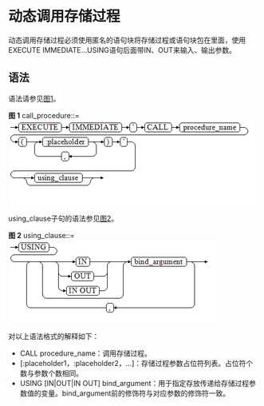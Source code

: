 # 动态调用存储过程<a name="ZH-CN_TOPIC_0245374617"></a>

动态调用存储过程必须使用匿名的语句块将存储过程或语句块包在里面，使用EXECUTE IMMEDIATE…USING语句后面带IN、OUT来输入、输出参数。

## 语法<a name="zh-cn_topic_0237122227_zh-cn_topic_0059778625_s235196b89ff94aa5937183e30eaea4ad"></a>

语法请参见[图1](#zh-cn_topic_0237122227_zh-cn_topic_0059778625_f7bf3ce30f4aa42d38394f459c525f33b)。

**图 1**  call\_procedure::=<a name="zh-cn_topic_0237122227_zh-cn_topic_0059778625_f7bf3ce30f4aa42d38394f459c525f33b"></a>
![](figures/call_procedure.png "call_procedure")

using\_clause子句的语法参见[图2](#zh-cn_topic_0237122227_zh-cn_topic_0059778625_fd82a97bfa5774a32bd19b36b80dd5248)。

**图 2**  using\_clause::=<a name="zh-cn_topic_0237122227_zh-cn_topic_0059778625_fd82a97bfa5774a32bd19b36b80dd5248"></a>
![](figures/using_clause-1.png "using_clause-1")

对以上语法格式的解释如下：

-   CALL procedure\_name：调用存储过程。
-   \[:placeholder1，:placeholder2，…\]：存储过程参数占位符列表。占位符个数与参数个数相同。
-   USING  \[IN|OUT|IN OUT\] bind\_argument：用于指定存放传递给存储过程参数值的变量。bind\_argument前的修饰符与对应参数的修饰符一致。
